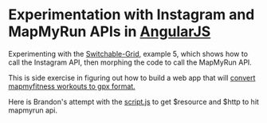# Experimentation with Instagram and MapMyRun APIs in [AngularJS](https://angularjs.org)

Experimenting with the [Switchable-Grid](http://tutorialzine.com/2013/08/learn-angularjs-5-examples/), example 5, which shows how to call the Instagram API, then morphing the code to call the MapMyRun API.

This is side exercise in figuring out how to build a web app that will [convert mapmyfitness workouts to gpx format.](https://github.com/claront/mapmyfitness-gpx)

Here is Brandon's attempt with the [script.js](https://gist.github.com/caspyin/75570327039f6271223b) to get $resource and $http to hit mapmyrun api.